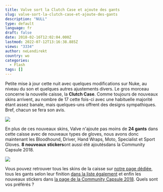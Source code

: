 ```yaml
---
title: Valve sort la Clutch Case et ajoute des gants
slug: valve-sort-la-clutch-case-et-ajoute-des-gants
description: "NULL"
type: default
language: fr
draft: false
date: 2018-02-16T12:02:04.000Z
lastmod: 2022-07-12T13:16:38.885Z
views: "3334"
author: neLendirekt
country: wo
categories:
  - Flash
tags: []
---
```

Petite mise à jour cette nuit avec quelques modifications sur Nuke, au niveau du son et quelques autres ajustements divers. Le gros morceau concerne la nouvelle caisse, la **Clutch Case**. Comme toujours de nouveaux skins arrivent, au nombre de 17 cette fois-ci avec une habituelle majorité étant assez banale, mais quelques-uns offrent des designs sympathiques. Bref, chacun se fera son avis.

![](/images/articles/5a86c4f52f374/images/KBOK4kjmBAXPTqXL9xmbahAEqF8fbrnI5QckKuWC.png)

En plus de ces nouveaux skins, Valve n'ajoute pas moins de **24 gants** dans cette caisse avec de nouveaux types de gloves, nous avons donc maintenant les Bloodhound, Driver, Hand Wraps, Moto, Specialist et Sport Gloves. **8 nouveaux stickers**ont aussi été ajoutésdans la Community Capsule 2018.

![](/images/articles/5a86c4f52f374/images/Hib6qiXIuh5ohA5dvlIv08zDkprr695ZdjeltudY.png)

Vous pouvez retrouver tous les skins de la caisse sur [notre page dédiée](https://flickshot.fr/fr/skins#/collection/Clutch%5FCase/99), tous les gants selon leur finition [dans la liste également](https://flickshot.fr/fr/skins#/) et enfin les nouveaux stickers dans [la page de la Community Capsule 2018](https://flickshot.fr/fr/skins#/). Quels sont vos préférés ?
